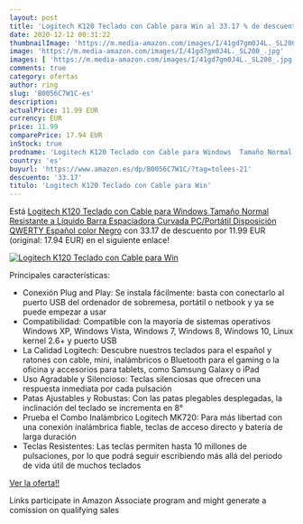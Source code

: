 ```yaml
---
layout: post
title: 'Logitech K120 Teclado con Cable para Win al 33.17 % de descuento'
date: 2020-12-12 00:31:22
thumbnailImage: 'https://m.media-amazon.com/images/I/41gd7gm0J4L._SL200_.jpg'
image: 'https://m.media-amazon.com/images/I/41gd7gm0J4L._SL200_.jpg'
images: [ 'https://m.media-amazon.com/images/I/41gd7gm0J4L._SL200_.jpg' ]
comments: true
category: ofertas
author: ring
slug: 'B0056C7W1C-es'
description:
actualPrice: 11.99 EUR
currency: EUR
price: 11.99
comparePrice: 17.94 EUR
inStock: true
prodname: 'Logitech K120 Teclado con Cable para Windows  Tamaño Normal  Resistante a Líquido  Barra Espaciadora Curvada  PC/Portátil  Disposición QWERTY Español  color Negro'
country: 'es'
buyurl: 'https://www.amazon.es/dp/B0056C7W1C/?tag=tolees-21'
descuento: '33.17'
titulo: 'Logitech K120 Teclado con Cable para Win'
---
```


Está [Logitech K120 Teclado con Cable para Windows  Tamaño Normal  Resistante a Líquido  Barra Espaciadora Curvada  PC/Portátil  Disposición QWERTY Español  color Negro](https://www.amazon.es/dp/B0056C7W1C/?tag=tolees-21) con 33.17 de descuento por 11.99 EUR (original: 17.94 EUR) en el siguiente enlace!

[![Logitech K120 Teclado con Cable para Win](https://m.media-amazon.com/images/I/41gd7gm0J4L._SL200_.jpg)](https://www.amazon.es/dp/B0056C7W1C/?tag=tolees-21)

Principales características:

- Conexión Plug and Play: Se instala fácilmente: basta con conectarlo al puerto USB del ordenador de sobremesa, portátil o netbook y ya se puede empezar a usar
- Compatibilidad: Compatible con la mayoría de sistemas operativos Windows XP, Windows Vista, Windows 7, Windows 8, Windows 10, Linux kernel 2.6+ y puerto USB
- La Calidad Logitech: Descubre nuestros teclados para el español y ratones con cable, mini, inalámbricos o Bluetooth para el gaming o la oficina y accesorios para tablets, como Samsung Galaxy o iPad
- Uso Agradable y Silencioso: Teclas silenciosas que ofrecen una respuesta inmediata por cada pulsación
- Patas Ajustables y Robustas: Con las patas plegables desplegadas, la inclinación del teclado se incrementa en 8°
- Prueba el Combo Inalámbrico Logitech MK720: Para más libertad con una conexión inalámbrica fiable, teclas de acceso directo y batería de larga duración
- Teclas Resistentes: Las teclas permiten hasta 10 millones de pulsaciones, por lo que podrá seguir escribiendo más allá del periodo de vida útil de muchos teclados

[Ver la oferta!!](https://www.amazon.es/dp/B0056C7W1C/?tag=tolees-21)

Links participate in Amazon Associate program and might generate a comission on qualifying sales


